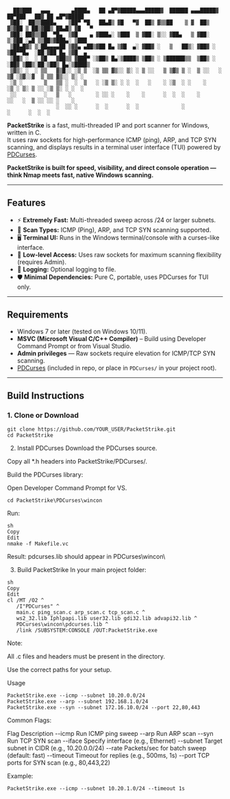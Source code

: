 

      ██▓███   ▄▄▄       ▄████▄   ██ ▄█▀▓█████▄▄▄█████▓  ██████ ▄▄▄█████▓ ██▀███   ██▓ ██ ▄█▀▓█████ 
     ▓██░  ██▒▒████▄    ▒██▀ ▀█   ██▄█▒ ▓█   ▀▓  ██▒ ▓▒▒██    ▒ ▓  ██▒ ▓▒▓██ ▒ ██▒▓██▒ ██▄█▒ ▓█   ▀ 
     ▓██░ ██▓▒▒██  ▀█▄  ▒▓█    ▄ ▓███▄░ ▒███  ▒ ▓██░ ▒░░ ▓██▄   ▒ ▓██░ ▒░▓██ ░▄█ ▒▒██▒▓███▄░ ▒███   
     ▒██▄█▓▒ ▒░██▄▄▄▄██ ▒▓▓▄ ▄██▒▓██ █▄ ▒▓█  ▄░ ▓██▓ ░   ▒   ██▒░ ▓██▓ ░ ▒██▀▀█▄  ░██░▓██ █▄ ▒▓█  ▄ 
     ▒██▒ ░  ░ ▓█   ▓██▒▒ ▓███▀ ░▒██▒ █▄░▒████▒ ▒██▒ ░ ▒██████▒▒  ▒██▒ ░ ░██▓ ▒██▒░██░▒██▒ █▄░▒████▒
     ▒▓▒░ ░  ░ ▒▒   ▓▒█░░ ░▒ ▒  ░▒ ▒▒ ▓▒░░ ▒░ ░ ▒ ░░   ▒ ▒▓▒ ▒ ░  ▒ ░░   ░ ▒▓ ░▒▓░░▓  ▒ ▒▒ ▓▒░░ ▒░ ░
     ░▒ ░       ▒   ▒▒ ░  ░  ▒   ░ ░▒ ▒░ ░ ░  ░   ░    ░ ░▒  ░ ░    ░      ░▒ ░ ▒░ ▒ ░░ ░▒ ▒░ ░ ░  ░
     ░░         ░   ▒   ░        ░ ░░ ░    ░    ░      ░  ░  ░    ░        ░░   ░  ▒ ░░ ░░ ░    ░   
                    ░  ░░ ░      ░  ░      ░  ░              ░              ░      ░  ░  ░     


**PacketStrike** is a fast, multi-threaded IP and port scanner for Windows, written in C.  
It uses raw sockets for high-performance ICMP (ping), ARP, and TCP SYN scanning, and displays results in a terminal user interface (TUI) powered by [PDCurses](https://github.com/wmcbrine/PDCurses).

**PacketStrike is built for speed, visibility, and direct console operation — think Nmap meets fast, native Windows scanning.**

---

## Features

- ⚡ **Extremely Fast:** Multi-threaded sweep across /24 or larger subnets.
- 🎯 **Scan Types:** ICMP (Ping), ARP, and TCP SYN scanning supported.
- 🖥️ **Terminal UI:** Runs in the Windows terminal/console with a curses-like interface.
- 👷 **Low-level Access:** Uses raw sockets for maximum scanning flexibility (requires Admin).
- 📝 **Logging:** Optional logging to file.
- 🛡️ **Minimal Dependencies:** Pure C, portable, uses PDCurses for TUI only.

---

## Requirements

- Windows 7 or later (tested on Windows 10/11).
- **MSVC (Microsoft Visual C/C++ Compiler)** – Build using Developer Command Prompt or from Visual Studio.
- **Admin privileges** — Raw sockets require elevation for ICMP/TCP SYN scanning.
- [PDCurses](https://github.com/wmcbrine/PDCurses) (included in repo, or place in `PDCurses/` in your project root).

---

## Build Instructions

### 1. **Clone or Download**

```
git clone https://github.com/YOUR_USER/PacketStrike.git
cd PacketStrike
```

2. Install PDCurses
Download the PDCurses source.

Copy all *.h headers into PacketStrike/PDCurses/.

Build the PDCurses library:

Open Developer Command Prompt for VS.
```
cd PacketStrike\PDCurses\wincon
```

Run:
```
sh
Copy
Edit
nmake -f Makefile.vc
```

Result: pdcurses.lib should appear in PDCurses\wincon\

3. Build PacketStrike
In your main project folder:

```
sh
Copy
Edit
cl /MT /O2 ^
   /I"PDCurses" ^
   main.c ping_scan.c arp_scan.c tcp_scan.c ^
   ws2_32.lib Iphlpapi.lib user32.lib gdi32.lib advapi32.lib ^
   PDCurses\wincon\pdcurses.lib ^
   /link /SUBSYSTEM:CONSOLE /OUT:PacketStrike.exe
```

Note:

All .c files and headers must be present in the directory.

Use the correct paths for your setup.

Usage
```
PacketStrike.exe --icmp --subnet 10.20.0.0/24
PacketStrike.exe --arp --subnet 192.168.1.0/24
PacketStrike.exe --syn --subnet 172.16.10.0/24 --port 22,80,443
```
Common Flags:

Flag	Description
--icmp	Run ICMP ping sweep
--arp	Run ARP scan
--syn	Run TCP SYN scan
--iface	Specify interface (e.g., Ethernet)
--subnet	Target subnet in CIDR (e.g., 10.20.0.0/24)
--rate	Packets/sec for batch sweep (default: fast)
--timeout	Timeout for replies (e.g., 500ms, 1s)
--port	TCP ports for SYN scan (e.g., 80,443,22)

Example:
```
PacketStrike.exe --icmp --subnet 10.20.1.0/24 --timeout 1s
```
